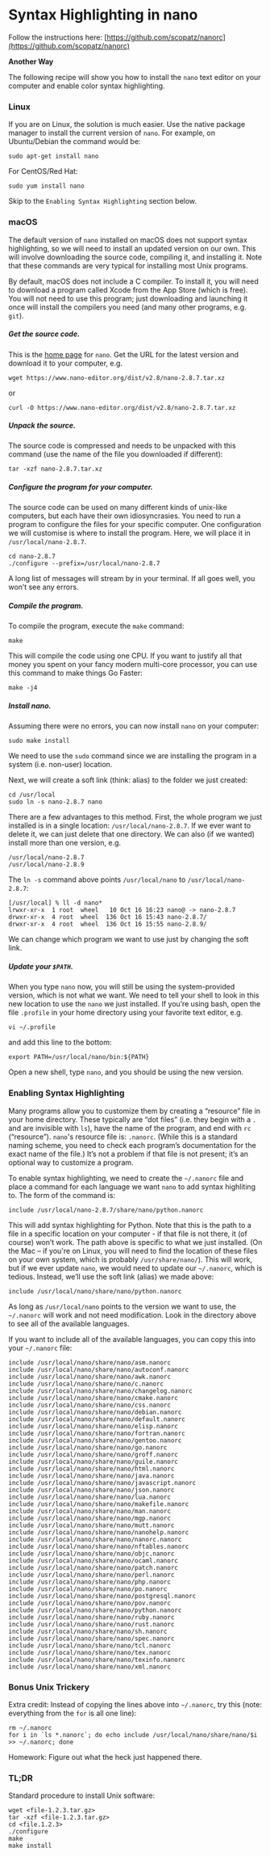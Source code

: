 # Syntax Highlighting in nano


Follow the instructions here:
[https://github.com/scopatz/nanorc](https://github.com/scopatz/nanorc)




__Another Way__

The following recipe will show you how to install the `nano` text editor on your computer and enable color syntax highlighting.

### Linux

If you are on Linux, the solution is much easier. Use the native package manager to install the current version of `nano`. For example, on Ubuntu/Debian the command would be:

```
sudo apt-get install nano
```

For CentOS/Red Hat:

```
sudo yum install nano
```

Skip to the `Enabling Syntax Highlighting` section below.

### macOS

The default version of `nano` installed on macOS does not support syntax highlighting, so we will need to install an updated version on our own. This will involve downloading the source code, compiling it, and installing it. Note that these commands are very typical for installing most Unix programs.

By default, macOS does not include a C compiler. To install it, you will need to download a program called Xcode from the App Store (which is free). You will not need to use this program; just downloading and launching it once will install the compilers you need (and many other programs, e.g. `git`).

##### Get the source code.

This is the [home page](https://www.nano-editor.org/download.php) for `nano`. Get the URL for the latest version and download it to your computer, e.g.

```
wget https://www.nano-editor.org/dist/v2.8/nano-2.8.7.tar.xz
```

or

```
curl -O https://www.nano-editor.org/dist/v2.8/nano-2.8.7.tar.xz
```

##### Unpack the source.

The source code is compressed and needs to be unpacked with this command (use the name of the file you downloaded if different):

```
tar -xzf nano-2.8.7.tar.xz
```

##### Configure the program for your computer.

The source code can be used on many different kinds of unix-like computers, but each have their own idiosyncrasies. You need to run a program to configure the files for your specific computer. One configuration we will customise is where to install the program. Here, we will place it in `/usr/local/nano-2.8.7`.

```
cd nano-2.8.7
./configure --prefix=/usr/local/nano-2.8.7
```

A long list of messages will stream by in your terminal. If all goes well, you won’t see any errors.

##### Compile the program.

To compile the program, execute the `make` command:

```
make
```

This will compile the code using one CPU. If you want to justify all that money you spent on your fancy modern multi-core processor, you can use this command to make things Go Faster:

```
make -j4
```

##### Install nano.

Assuming there were no errors, you can now install `nano` on your computer:

```
sudo make install
```

We need to use the `sudo` command since we are installing the program in a system (i.e. non-user) location.

Next, we will create a soft link (think: alias) to the folder we just created:

```
cd /usr/local
sudo ln -s nano-2.8.7 nano
```

There are a few advantages to this method. First, the whole program we just installed is in a single location: `/usr/local/nano-2.8.7`. If we ever want to delete it, we can just delete that one directory. We can also (if we wanted) install more than one version, e.g.

```
/usr/local/nano-2.8.7
/usr/local/nano-2.8.9
```

The `ln -s` command above points `/usr/local/nano` to `/usr/local/nano-2.8.7`:

```
[/usr/local] % ll -d nano*
lrwxr-xr-x  1 root  wheel   10 Oct 16 16:23 nano@ -> nano-2.8.7
drwxr-xr-x  4 root  wheel  136 Oct 16 15:43 nano-2.8.7/
drwxr-xr-x  4 root  wheel  136 Oct 16 15:55 nano-2.8.9/
```

We can change which program we want to use just by changing the soft link.


##### Update your `$PATH`.

When you type `nano` now, you will still be using the system-provided version, which is not what we want. We need to tell your shell to look in this new location to use the `nano` we just installed. If you’re using bash, open the file `.profile` in your home directory using your favorite text editor, e.g.

```
vi ~/.profile
```

and add this line to the bottom:

```
export PATH=/usr/local/nano/bin:${PATH}
```

Open a new shell, type `nano`, and you should be using the new version.

### Enabling Syntax Highlighting

Many programs allow you to customize them by creating a “resource” file in your home directory. These typically are “dot files” (i.e. they begin with a `.` and are invisible with `ls`), have the name of the program, and end with `rc` (“resource”). `nano`'s resource file is: `.nanorc`. (While this is a standard naming scheme, you need to check each program’s documentation for the exact name of the file.) It’s not a problem if that file is not present; it’s an optional way to customize a program.

To enable syntax highlighting, we need to create the `~/.nanorc` file and place a command for each language we want `nano` to add syntax highliting to. The form of the command is:

```
include /usr/local/nano-2.8.7/share/nano/python.nanorc
```

This will add syntax highlighting for Python. Note that this is the path to a file in a specific location on your computer - if that file is not there, it (of course) won’t work. The path above is specific to what we just installed. (On the Mac – if you're on Linux, you will need to find the location of these files on your own system, which is probably `/usr/share/nano/`). This will work, but if we ever update `nano`, we would need to update our `~/.nanorc`, which is tedious. Instead, we’ll use the soft link (alias) we made above:

```
include /usr/local/nano/share/nano/python.nanorc
```

As long as `/usr/local/nano` points to the version we want to use, the `~/.nanorc` will work and not need modification. Look in the directory above to see all of the available languages.

If you want to include all of the available languages, you can copy this into your `~/.nanorc` file:

```
include /usr/local/nano/share/nano/asm.nanorc
include /usr/local/nano/share/nano/autoconf.nanorc
include /usr/local/nano/share/nano/awk.nanorc
include /usr/local/nano/share/nano/c.nanorc
include /usr/local/nano/share/nano/changelog.nanorc
include /usr/local/nano/share/nano/cmake.nanorc
include /usr/local/nano/share/nano/css.nanorc
include /usr/local/nano/share/nano/debian.nanorc
include /usr/local/nano/share/nano/default.nanorc
include /usr/local/nano/share/nano/elisp.nanorc
include /usr/local/nano/share/nano/fortran.nanorc
include /usr/local/nano/share/nano/gentoo.nanorc
include /usr/local/nano/share/nano/go.nanorc
include /usr/local/nano/share/nano/groff.nanorc
include /usr/local/nano/share/nano/guile.nanorc
include /usr/local/nano/share/nano/html.nanorc
include /usr/local/nano/share/nano/java.nanorc
include /usr/local/nano/share/nano/javascript.nanorc
include /usr/local/nano/share/nano/json.nanorc
include /usr/local/nano/share/nano/lua.nanorc
include /usr/local/nano/share/nano/makefile.nanorc
include /usr/local/nano/share/nano/man.nanorc
include /usr/local/nano/share/nano/mgp.nanorc
include /usr/local/nano/share/nano/mutt.nanorc
include /usr/local/nano/share/nano/nanohelp.nanorc
include /usr/local/nano/share/nano/nanorc.nanorc
include /usr/local/nano/share/nano/nftables.nanorc
include /usr/local/nano/share/nano/objc.nanorc
include /usr/local/nano/share/nano/ocaml.nanorc
include /usr/local/nano/share/nano/patch.nanorc
include /usr/local/nano/share/nano/perl.nanorc
include /usr/local/nano/share/nano/php.nanorc
include /usr/local/nano/share/nano/po.nanorc
include /usr/local/nano/share/nano/postgresql.nanorc
include /usr/local/nano/share/nano/pov.nanorc
include /usr/local/nano/share/nano/python.nanorc
include /usr/local/nano/share/nano/ruby.nanorc
include /usr/local/nano/share/nano/rust.nanorc
include /usr/local/nano/share/nano/sh.nanorc
include /usr/local/nano/share/nano/spec.nanorc
include /usr/local/nano/share/nano/tcl.nanorc
include /usr/local/nano/share/nano/tex.nanorc
include /usr/local/nano/share/nano/texinfo.nanorc
include /usr/local/nano/share/nano/xml.nanorc
```

### Bonus Unix Trickery

Extra credit: Instead of copying the lines above into `~/.nanorc`, try this (note: everything from the `for` is all one line):

```
rm ~/.nanorc
for i in `ls *.nanorc`; do echo include /usr/local/nano/share/nano/$i >> ~/.nanorc; done
```

Homework: Figure out what the heck just happened there.

### TL;DR

Standard procedure to install Unix software:

```
wget <file-1.2.3.tar.gz>
tar -xzf <file-1.2.3.tar.gz>
cd <file.1.2.3>
./configure
make
make install
```

